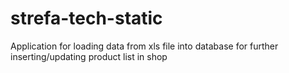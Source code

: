 # strefa-tech-static
Application for loading data from xls file into database for further inserting/updating product list in shop
